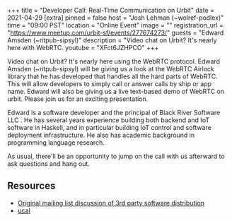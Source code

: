 +++
title = "Developer Call: Real-Time Communication on Urbit"
date = 2021-04-29
[extra]
pinned = false
host = "Josh Lehman (~wolref-podlex)"
time = "09:00 PST"
location = "Online Event"
image = ""
registration_url = "https://www.meetup.com/urbit-sf/events/277674273/"
guests = "Edward Amsden (~ritpub-sipsyl)"
description = "Video chat on Urbit? It's nearly here with WebRTC.
youtube = "XFct6JZHPCO"
+++

Video chat on Urbit? It's nearly here using the WebRTC protocol. Edward Amsden (~ritpub-sipsyl) will be giving us a look at the WebRTC Airlock library that he has developed that handles all the hard parts of WebRTC. This will allow developers to simply call or answer calls by ship or app name. Edward will also be giving us a live text-based demo of WebRTC on urbit. Please join us for an exciting presentation.

Edward is a software developer and the principal of Black River Software LLC . He has several years experience building both backend and IoT software in Haskell, and in particular building IoT control and software deployment infrastructure. He also has academic background in programming language research.

As usual, there'll be an opportunity to jump on the call with us afterward to ask questions and hang out.


## Resources 

- [Original mailing list discussion of 3rd party software distribution](https://groups.google.com/a/urbit.org)
- [ucal](https://github.com/taalhavras/ucal)
